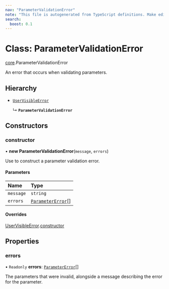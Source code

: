 ```yaml
---
nav: "ParameterValidationError"
note: "This file is autogenerated from TypeScript definitions. Make edits to the comments in the TypeScript file and then run `make docs` to regenerate this file."
search:
  boost: 0.1
---
```

# Class: ParameterValidationError

[core](../modules/core.md).ParameterValidationError

An error that occurs when validating parameters.

## Hierarchy

- [`UserVisibleError`](core.UserVisibleError.md)

  ↳ **`ParameterValidationError`**

## Constructors

### constructor

• **new ParameterValidationError**(`message`, `errors`)

Use to construct a parameter validation error.

#### Parameters

| Name | Type |
| :------ | :------ |
| `message` | `string` |
| `errors` | [`ParameterError`](../interfaces/core.ParameterError.md)[] |

#### Overrides

[UserVisibleError](core.UserVisibleError.md).[constructor](core.UserVisibleError.md#constructor)

## Properties

### errors

• `Readonly` **errors**: [`ParameterError`](../interfaces/core.ParameterError.md)[]

The parameters that were invalid, alongside a message describing the error for the parameter.
